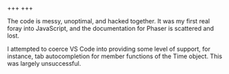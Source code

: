 +++
+++

The code is messy, unoptimal, and hacked together. It was my first real foray into JavaScript, and the documentation for Phaser is scattered and lost.

I attempted to coerce VS Code into providing some level of support, for instance, tab autocompletion for member functions of the Time object. This was largely unsuccessful.
